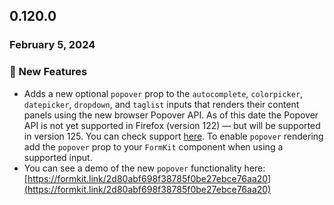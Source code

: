 ## 0.120.0

### February 5, 2024

### 💪 New Features

- Adds a new optional `popover` prop to the `autocomplete`, `colorpicker`, `datepicker`, `dropdown`, and `taglist` inputs that renders their content panels using the new browser Popover API. As of this date the Popover API is not yet supported in Firefox (version 122) — but will be supported in version 125. You can check support [here](https://caniuse.com/?search=popover). To enable `popover` rendering add the `popover` prop to your `FormKit` component when using a supported input.
- You can see a demo of the new `popover` functionality here: [https://formkit.link/2d80abf698f38785f0be27ebce76aa20](https://formkit.link/2d80abf698f38785f0be27ebce76aa20)